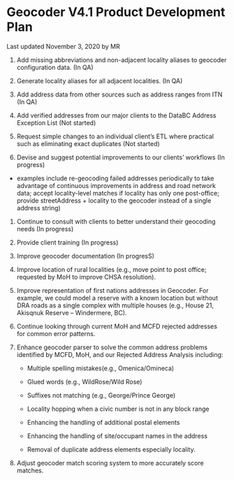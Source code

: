 # Geocoder V4.1 Product Development Plan
Last updated November 3, 2020 by MR

1. Add missing abbreviations and non-adjacent locality aliases to geocoder configuration data. (In QA)

1. Generate locality aliases for all adjacent localities. (In QA)

1. Add address data from other sources such as address ranges from ITN (In QA)

1. Add verified addresses from our major clients to the DataBC Address Exception List (Not started)

1. Request simple changes to an individual client’s ETL where practical such as eliminating exact duplicates (Not started)

1. Devise and suggest potential improvements to our clients’ workflows (In progress)
- examples include re-geocoding failed addresses periodically to take advantage of continuous improvements in address and road network data; accept locality-level matches if locality has only one post-office; provide streetAddress + locality to the geocoder instead of a single address string)

1. Continue to consult with clients to better understand their geocoding needs (In progress)

1. Provide client training (In progress)

1. Improve geocoder documentation (In progresS)

1. Improve location of rural localities (e.g., move point to post office; requested by MoH to improve CHSA resolution).

1. Improve representation of first nations addresses in Geocoder. For example, we could  model a reserve with a known location but without DRA roads as a single complex with multiple houses (e.g., House 21, Akisqnuk Reserve – Windermere, BC).

1. Continue looking through current MoH and MCFD rejected addresses for common error patterns.

1. Enhance geocoder parser to solve the common address problems identified by MCFD, MoH, and our Rejected Address Analysis including:

   * Multiple spelling mistakes(e.g., Omenica/Omineca)
  
   * Glued words (e.g., WildRose/Wild Rose)
  
   * Suffixes not matching (e.g., George/Prince George)
  
   * Locality hopping when a civic number is not in any block range
  
   * Enhancing the handling of additional postal elements
  
   * Enhancing the handling of site/occupant names in the address
  
   * Removal of duplicate address elements especially locality.

1. Adjust geocoder match scoring system to more accurately score matches.
